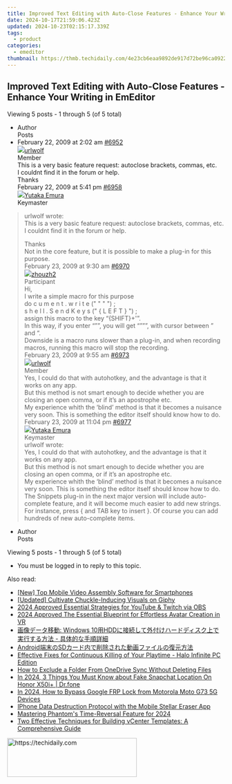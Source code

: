 ```yaml
---
title: Improved Text Editing with Auto-Close Features - Enhance Your Writing in EmEditor
date: 2024-10-17T21:59:06.423Z
updated: 2024-10-23T02:15:17.339Z
tags:
  - product
categories:
  - emeditor
thumbnail: https://thmb.techidaily.com/4e23cb6eaa9892de917d72be96ca092225859934da39293302befce06f1af300.jpg
---
```


## Improved Text Editing with Auto-Close Features - Enhance Your Writing in EmEditor

Viewing 5 posts - 1 through 5 (of 5 total)

* Author  
Posts
* February 22, 2009 at 2:02 am [#6952](https://tools.techidaily.com/emeditor/products/)  
[![](https://secure.gravatar.com/avatar/947e2ea01babc4f0c3bc8133631a68c7?s=80&d=identicon&r=g)urlwolf](https://www.emeditor.com/forums/users/urlwolf/ "View urlwolf's profile")  
Member  
This is a very basic feature request: autoclose brackets, commas, etc.  
 I couldnt find it in the forum or help.  
 Thanks  
February 22, 2009 at 5:41 pm [#6958](https://tools.techidaily.com/emeditor/products/)  
[![](https://secure.gravatar.com/avatar/a0a6377144ed3636f985d87303f65ed2?s=80&d=identicon&r=g)Yutaka Emura](https://www.emeditor.com/forums/users/yemura/ "View Yutaka Emura's profile")  
Keymaster  
> urlwolf wrote:  
> This is a very basic feature request: autoclose brackets, commas, etc.  
> I couldnt find it in the forum or help.  
>  
> Thanks  
 Not in the core feature, but it is possible to make a plug-in for this purpose.  
February 23, 2009 at 9:30 am [#6970](https://tools.techidaily.com/emeditor/products/)  
[![](https://secure.gravatar.com/avatar/7b5f4b0747b67d5f8b87e5b7dd57367b?s=80&d=identicon&r=g)zhouzh2](https://www.emeditor.com/forums/users/zhouzh2/ "View zhouzh2's profile")  
Participant  
Hi,  
 I write a simple macro for this purpose  
do c u m e n t . w r i t e   ("  "  " ") ;  
	 s h e l l . S e n d K e y s (" { L E F T } ") ;  
 assign this macro to the key “{SHIFT}+'”.  
 In this way, if you enter “””, you will get “”””, with cursor between ” and “.  
 Downside is a macro runs slower than a plug-in, and when recording macros, running this macro will stop the recording.  
February 23, 2009 at 9:55 am [#6973](https://tools.techidaily.com/emeditor/products/)  
[![](https://secure.gravatar.com/avatar/947e2ea01babc4f0c3bc8133631a68c7?s=80&d=identicon&r=g)urlwolf](https://www.emeditor.com/forums/users/urlwolf/ "View urlwolf's profile")  
Member  
Yes, I could do that with autohotkey, and the advantage is that it works on any app.  
 But this method is not smart enough to decide whether you are closing an open comma, or if it’s an apostrophe etc.  
 My experience whith the ‘blind’ method is that it becomes a nuisance very soon. This is something the editor itself should know how to do.  
February 23, 2009 at 11:04 pm [#6977](https://tools.techidaily.com/emeditor/products/)  
[![](https://secure.gravatar.com/avatar/a0a6377144ed3636f985d87303f65ed2?s=80&d=identicon&r=g)Yutaka Emura](https://www.emeditor.com/forums/users/yemura/ "View Yutaka Emura's profile")  
Keymaster  
> urlwolf wrote:  
> Yes, I could do that with autohotkey, and the advantage is that it works on any app.  
> But this method is not smart enough to decide whether you are closing an open comma, or if it’s an apostrophe etc.  
> My experience whith the ‘blind’ method is that it becomes a nuisance very soon. This is something the editor itself should know how to do.  
 The Snippets plug-in in the next major version will include auto-complete feature, and it will become much easier to add new strings. For instance, press { and TAB key to insert }. Of course you can add hundreds of new auto-complete items.
* Author  
Posts

Viewing 5 posts - 1 through 5 (of 5 total)

* You must be logged in to reply to this topic.

<ins class="adsbygoogle"
     style="display:block"
     data-ad-format="autorelaxed"
     data-ad-client="ca-pub-7571918770474297"
     data-ad-slot="1223367746"></ins>

<ins class="adsbygoogle"
     style="display:block"
     data-ad-client="ca-pub-7571918770474297"
     data-ad-slot="8358498916"
     data-ad-format="auto"
     data-full-width-responsive="true"></ins>

<span class="atpl-alsoreadstyle">Also read:</span>
<div><ul>
<li><a href="https://some-approaches.techidaily.com/new-top-mobile-video-assembly-software-for-smartphones/"><u>[New] Top Mobile Video Assembly Software for Smartphones</u></a></li>
<li><a href="https://article-files.techidaily.com/updated-cultivate-chuckle-inducing-visuals-on-giphy/"><u>[Updated] Cultivate Chuckle-Inducing Visuals on Giphy</u></a></li>
<li><a href="https://remote-screen-capture.techidaily.com/2024-approved-essential-strategies-for-youtube-and-twitch-via-obs/"><u>2024 Approved Essential Strategies for YouTube & Twitch via OBS</u></a></li>
<li><a href="https://some-guidance.techidaily.com/2024-approved-the-essential-blueprint-for-effortless-avatar-creation-in-vr/"><u>2024 Approved The Essential Blueprint for Effortless Avatar Creation in VR</u></a></li>
<li><a href="https://win-manuals.techidaily.com/windows-10hdd/"><u>画像データ移動: Windows 10用HDDに接続して外付けハードディスク上で実行する方法 - 具体的な手順詳細</u></a></li>
<li><a href="https://win-manuals.techidaily.com/1728498947186-androidsd/"><u>Android端末のSDカード内で削除された動画ファイルの復元方法</u></a></li>
<li><a href="https://win-answers.techidaily.com/effective-fixes-for-continuous-killing-of-your-playtime-halo-infinite-pc-edition/"><u>Effective Fixes for Continuous Killing of Your Playtime - Halo Infinite PC Edition</u></a></li>
<li><a href="https://win-manuals.techidaily.com/how-to-exclude-a-folder-from-onedrive-sync-without-deleting-files/"><u>How to Exclude a Folder From OneDrive Sync Without Deleting Files</u></a></li>
<li><a href="https://review-topics.techidaily.com/in-2024-3-things-you-must-know-about-fake-snapchat-location-on-honor-x50iplus-drfone-by-drfone-virtual-android/"><u>In 2024, 3 Things You Must Know about Fake Snapchat Location On Honor X50i+ | Dr.fone</u></a></li>
<li><a href="https://android-frp.techidaily.com/in-2024-how-to-bypass-google-frp-lock-from-motorola-moto-g73-5g-devices-by-drfone-android/"><u>In 2024, How to Bypass Google FRP Lock from Motorola Moto G73 5G Devices</u></a></li>
<li><a href="https://data-safeguard.techidaily.com/iphone-data-destruction-protocol-with-the-mobile-stellar-eraser-app/"><u>IPhone Data Destruction Protocol with the Mobile Stellar Eraser App</u></a></li>
<li><a href="https://article-helps.techidaily.com/mastering-phantoms-time-reversal-feature-for-2024/"><u>Mastering Phantom's Time-Reversal Feature for 2024</u></a></li>
<li><a href="https://win-manuals.techidaily.com/two-effective-techniques-for-building-vcenter-templates-a-comprehensive-guide/"><u>Two Effective Techniques for Building vCenter Templates: A Comprehensive Guide</u></a></li>
</ul></div>

<!-- affiliate ads begin -->
<a href="https://aligracehair.sjv.io/c/5597632/1938677/19272" target="_top" id="1938677">
  <img src="//a.impactradius-go.com/display-ad/19272-1938677" border="0" alt="https://techidaily.com" width="300" height="90"/>
</a>
<img height="0" width="0" src="https://aligracehair.sjv.io/i/5597632/1938677/19272" style="position:absolute;visibility:hidden;" border="0" />
<!-- affiliate ads end -->


